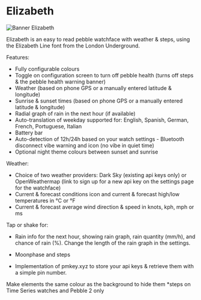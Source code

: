 # Elizabeth
![Banner Elizabeth](https://user-images.githubusercontent.com/39700835/183258123-45612506-ca07-4eff-bf98-44bef5031de2.png)


Elizabeth is an easy to read pebble watchface with weather & steps, using the Elizabeth Line font from the London Underground. 

Features:
- Fully configurable colours
- Toggle on configuration screen to turn off pebble health (turns off steps & the pebble health warning banner)
- Weather (based on phone GPS or a manually entered latitude & longitude)
- Sunrise & sunset times (based on phone GPS or a manually entered latitude & longitude)
- Radial graph of rain in the next hour (if available)
- Auto-translation of weekday supported for: English, Spanish, German, French, Portuguese, Italian
- Battery bar
- Auto-detection of 12h/24h based on your watch settings - Bluetooth disconnect vibe warning and icon (no vibe in quiet time)
- Optional night theme colours between sunset and sunrise 

Weather:
- Choice of two weather providers: Dark Sky (existing api keys only) or OpenWeathermap (link to sign up for a new api key on the settings page for the watchface)
- Current & forecast conditions icon and current & forecast high/low temperatures in °C or °F
- Current & forecast average wind direction & speed in knots, kph, mph or ms

Tap or shake for:
- Rain info for the next hour, showing rain graph, rain quantity (mm/h), and chance of rain (%).  Change the length of the rain graph in the settings.
- Moonphase and steps

- Implementation of pmkey.xyz to store your api keys & retrieve them with a simple pin number.

Make elements the same colour as the background to hide them
*steps on Time Series watches and Pebble 2 only
